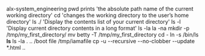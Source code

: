 alx-system_engineering
pwd prints 'the absolute path name of the current working directory'
cd 'changes the working directory to the user’s home directory'
ls ./ 'Display the contents list of your current directory'
ls -l 'Display current directory contents in a long format'
ls -la
la -na
mkdir -p /tmp/my_first_directory/
mv betty -T /tmp/my_first_directory
cd -
ln -s /bin/ls __ls__
ls -la . .. /boot
file /tmp/iamafile
cp -u --recursive --no-clobber --update *.html ..
